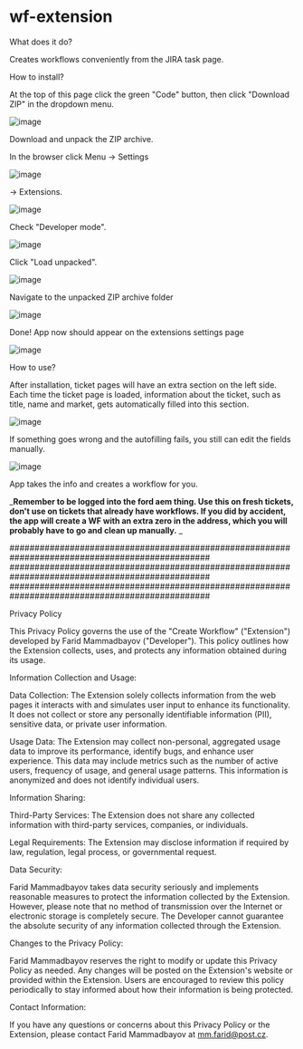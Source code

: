 # wf-extension

What does it do?

Creates workflows conveniently from the JIRA task page. 


How to install?

At the top of this page click the green "Code" button, then click "Download ZIP" in the dropdown menu.

![image](https://github.com/freemanfl/wf-extension/assets/29132975/626b197d-1291-42a0-8907-81686292b61e)


Download and unpack the ZIP archive.

In the browser click Menu -> Settings

![image](https://github.com/freemanfl/wf-extension/assets/29132975/e50bf01c-599c-4b57-8265-8467d0e5ef15)

-> Extensions.

![image](https://github.com/freemanfl/wf-extension/assets/29132975/78be5811-7cf9-4805-a9c0-02c1e7c2c84f)

Check "Developer mode".

![image](https://github.com/freemanfl/wf-extension/assets/29132975/45753a33-09c4-4b96-9d68-3a2a00a65239)

Click "Load unpacked".

![image](https://github.com/freemanfl/wf-extension/assets/29132975/40ea0986-08b2-43d6-8319-ab9fc0ebf7ea)

Navigate to the unpacked ZIP archive folder

![image](https://github.com/freemanfl/wf-extension/assets/29132975/b53b93f5-4056-43eb-ab18-3b2d3ef612fc)

Done! App now should appear on the extensions settings page

![image](https://github.com/freemanfl/wf-extension/assets/29132975/848c4a48-8fcb-4e47-aefe-a3d08f20eb8e)



How to use?

After installation, ticket pages will have an extra section on the left side. Each time the ticket page is loaded, information about the ticket, such as title, name and market, gets automatically filled into this section. 

![image](https://github.com/freemanfl/wf-extension/assets/29132975/cf870976-9a22-4408-ba30-c317675c225c)

If something goes wrong and the autofilling fails, you still can edit the fields manually.

![image](https://github.com/freemanfl/wf-extension/assets/29132975/6cdd3276-8f68-4714-927a-5cd99b474574)

App takes the info and creates a workflow for you.

_**Remember to be logged into the ford aem thing.
Use this on fresh tickets, don't use on tickets that already have workflows. If you did by accident, the app will create a WF with an extra zero in the address, which you will probably have to go and clean up manually.**
_


################################################################################################
################################################################################################
################################################################################################

Privacy Policy

This Privacy Policy governs the use of the "Create Workflow" ("Extension") developed by Farid Mammadbayov ("Developer"). This policy outlines how the Extension collects, uses, and protects any information obtained during its usage.

Information Collection and Usage:

Data Collection: The Extension solely collects information from the web pages it interacts with and simulates user input to enhance its functionality. It does not collect or store any personally identifiable information (PII), sensitive data, or private user information.

Usage Data: The Extension may collect non-personal, aggregated usage data to improve its performance, identify bugs, and enhance user experience. This data may include metrics such as the number of active users, frequency of usage, and general usage patterns. This information is anonymized and does not identify individual users.

Information Sharing:

Third-Party Services: The Extension does not share any collected information with third-party services, companies, or individuals.

Legal Requirements: The Extension may disclose information if required by law, regulation, legal process, or governmental request.

Data Security:

Farid Mammadbayov takes data security seriously and implements reasonable measures to protect the information collected by the Extension. However, please note that no method of transmission over the Internet or electronic storage is completely secure. The Developer cannot guarantee the absolute security of any information collected through the Extension.

Changes to the Privacy Policy:

Farid Mammadbayov reserves the right to modify or update this Privacy Policy as needed. Any changes will be posted on the Extension's website or provided within the Extension. Users are encouraged to review this policy periodically to stay informed about how their information is being protected.

Contact Information:

If you have any questions or concerns about this Privacy Policy or the Extension, please contact Farid Mammadbayov at mm.farid@post.cz.

